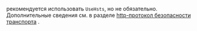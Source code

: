 рекомендуется использовать `UseHsts`, но не обязательно. Дополнительные сведения см. в разделе [http-протокол безопасности транспорта](xref:security/enforcing-ssl#http-strict-transport-security-protocol-hsts) .
